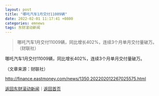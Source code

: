 ```yaml
---
layout: post
title: "哪吒汽车1月交付11009辆"
date: 2022-02-01 11:17:41 +0800
categories: emnews
tags: 东财滚动新闻
---
```

> 哪吒汽车1月交付11009辆，同比增长402%，连续3个月单月交付量破万。（财联社）

<p>哪吒汽车1月交付11009辆，同比增长402%，连续3个月单月交付量破万。</p><p class="em_media">（文章来源：财联社）</p>

<http://finance.eastmoney.com/news/1350,202202012267025575.html>

[返回东财滚动新闻](//finews.withounder.com/emnews/)｜[返回首页](//finews.withounder.com/)